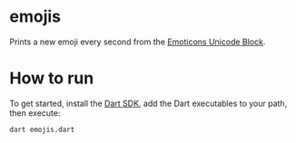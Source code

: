 # emojis

Prints a new emoji every second from the [Emoticons Unicode Block](https://en.wikipedia.org/wiki/Emoticons_(Unicode_block)).

# How to run

To get started, install the [Dart SDK](https://www.dartlang.org/guides/get-started), add the Dart executables to your path, then execute:

```
dart emojis.dart
```
